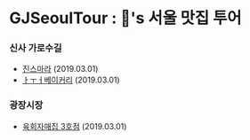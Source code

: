 # GJSeoulTour : 🍆's 서울 맛집 투어

### 신사 가로수길
- [진스마라](https://store.naver.com/restaurants/detail?entry=plt&id=175694662&query=%EC%A7%84%EC%8A%A4%EB%A7%88%EB%9D%BC) (2019.03.01)
- [ㅏㅜㅓ베이커리](https://store.naver.com/restaurants/detail?id=1207253764) (2019.03.01)


### 광장시장
- [육회자매집 3호점](https://store.naver.com/restaurants/detail?id=1278209080) (2019.03.01)
